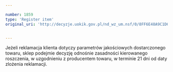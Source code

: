 ```yaml
---

number: 1859
type: 'Register item'
original_uri: 'http://decyzje.uokik.gov.pl/nd_wz_um.nsf/0/8FF6E48A9C1D6FF6C12576D5004F80D5?OpenDocument'


---
```


Jeżeli reklamacja klienta dotyczy parametrów jakościowych dostarczonego towaru, sklep podejmie decyzję odnośnie zasadności kierowanego roszczenia, w uzgodnieniu z producentem towaru, w terminie 21 dni od daty zlożenia reklamacji.
